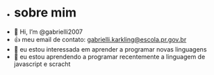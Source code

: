 - # sobre mim
- 👋 Hi, I’m @gabrielli2007
- 👍 meu email de contato: gabrielli.karkling@escola.pr.gov.br
- 👀 eu estou interessada em aprender a programar novas linguagens
- 🌱 eu estou aprendendo a programar recentemente a linguagem de javascript e scracht
